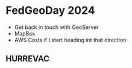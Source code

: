 # FedGeoDay 2024
* Get back in touch with GeoServer
* MapBox
* AWS Costs if I start heading int that direction

## HURREVAC

##  